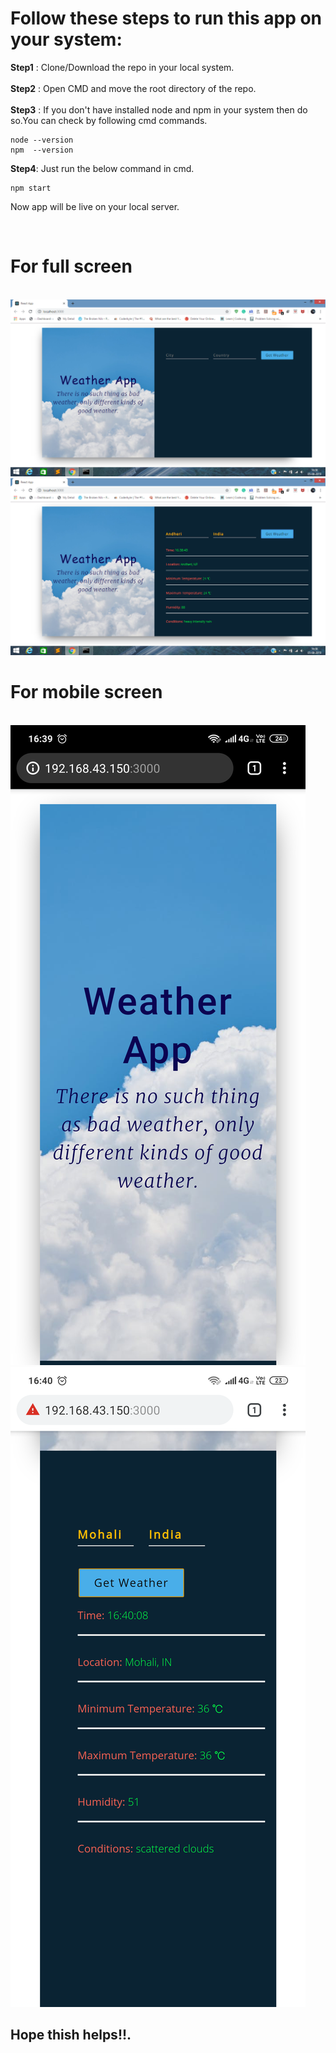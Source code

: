 # Follow these steps to run this app on your system: 

**Step1** : Clone/Download the repo in your local system.</br>
</br>
**Step2** : Open CMD and move the root directory of the repo. </br>
</br>
**Step3** : If you don't have installed node and npm in your system then do so.You can check by following cmd commands. </br>
```
node --version
npm  --version
```
**Step4**: Just run the below command in cmd. </br>
```
npm start
```
Now app will be live on your local server. 

</br> 
 
# For full screen 
</br> 

<img src="src/img/Screenshot (72).png">
<img src="src/img/Screenshot (73).png">

</br> 

# For mobile screen 

</br> 

<img src="src/img/Screenshot_2019-08-05-16-39-49-681_com.android.chrome.png"> 
<img src="src/img/Screenshot_2019-08-05-16-40-12-973_com.android.chrome.png"> 

</br> 

## Hope thish helps!!.

